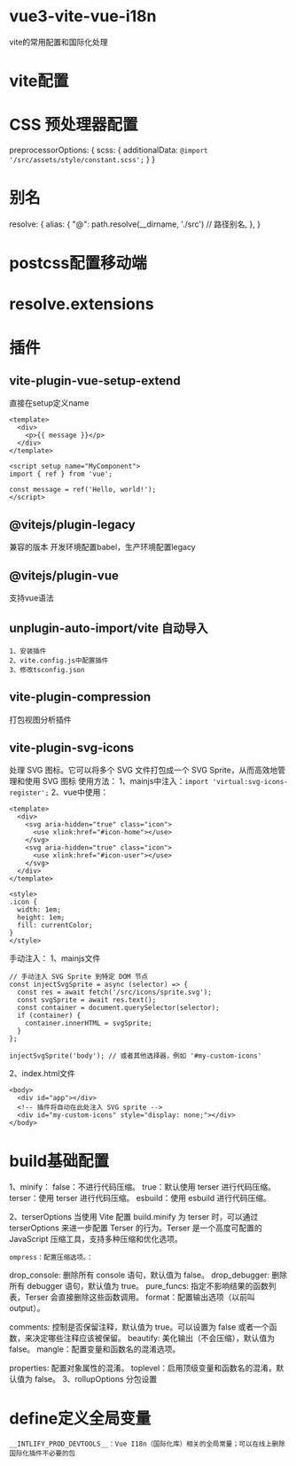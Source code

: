# vue3-vite-vue-i18n
vite的常用配置和国际化处理

# vite配置

# CSS 预处理器配置

preprocessorOptions: {
    scss: {
        additionalData: `@import '/src/assets/style/constant.scss';`
    }
}

# 别名
resolve: {
    alias: {
        "@": path.resolve(__dirname, './src') // 路径别名,
    },
}

# postcss配置移动端

# resolve.extensions

# 插件
## vite-plugin-vue-setup-extend
直接在setup定义name
```
<template>
  <div>
    <p>{{ message }}</p>
  </div>
</template>

<script setup name="MyComponent">
import { ref } from 'vue';

const message = ref('Hello, world!');
</script>
```

## @vitejs/plugin-legacy
兼容的版本
开发环境配置babel，生产环境配置legacy

## @vitejs/plugin-vue
支持vue语法

## unplugin-auto-import/vite 自动导入
```
1、安装插件
2、vite.config.js中配置插件
3、修改tsconfig.json
```
## vite-plugin-compression
打包视图分析插件

## vite-plugin-svg-icons
处理 SVG 图标。它可以将多个 SVG 文件打包成一个 SVG Sprite，从而高效地管理和使用 SVG 图标
使用方法：
1、mainjs中注入：`import 'virtual:svg-icons-register';`
2、vue中使用：
``` 
<template>
  <div>
    <svg aria-hidden="true" class="icon">
      <use xlink:href="#icon-home"></use>
    </svg>
    <svg aria-hidden="true" class="icon">
      <use xlink:href="#icon-user"></use>
    </svg>
  </div>
</template>

<style>
.icon {
  width: 1em;
  height: 1em;
  fill: currentColor;
}
</style>
```

手动注入：
1、mainjs文件
```
// 手动注入 SVG Sprite 到特定 DOM 节点
const injectSvgSprite = async (selector) => {
  const res = await fetch('/src/icons/sprite.svg');
  const svgSprite = await res.text();
  const container = document.querySelector(selector);
  if (container) {
    container.innerHTML = svgSprite;
  }
};

injectSvgSprite('body'); // 或者其他选择器，例如 '#my-custom-icons'
```
2、index.html文件
```
<body>
  <div id="app"></div>
  <!-- 插件将自动在此处注入 SVG sprite -->
  <div id="my-custom-icons" style="display: none;"></div>
</body>
```

# build基础配置
1、minify：
false：不进行代码压缩。
true：默认使用 terser 进行代码压缩。
terser：使用 terser 进行代码压缩。
esbuild：使用 esbuild 进行代码压缩。

2、terserOptions
当使用 Vite 配置 build.minify 为 terser 时，可以通过 terserOptions 来进一步配置 Terser 的行为。Terser 是一个高度可配置的 JavaScript 压缩工具，支持多种压缩和优化选项。

`ompress：配置压缩选项。：`

drop_console: 删除所有 console 语句，默认值为 false。
drop_debugger: 删除所有 debugger 语句，默认值为 true。
pure_funcs: 指定不影响结果的函数列表，Terser 会直接删除这些函数调用。
format：配置输出选项（以前叫 output）。

comments: 控制是否保留注释，默认值为 true。可以设置为 false 或者一个函数，来决定哪些注释应该被保留。
beautify: 美化输出（不会压缩），默认值为 false。
mangle：配置变量和函数名的混淆选项。

properties: 配置对象属性的混淆。
toplevel：启用顶级变量和函数名的混淆，默认值为 false。
3、rollupOptions
分包设置

# define定义全局变量
`__INTLIFY_PROD_DEVTOOLS__：Vue I18n（国际化库）相关的全局常量；可以在线上删除国际化插件不必要的包`
